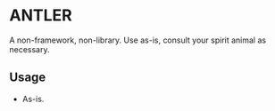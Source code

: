 ANTLER
========

A non-framework, non-library. Use as-is, consult your spirit animal as necessary.

## Usage

* As-is.